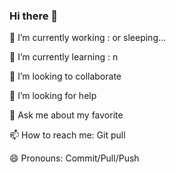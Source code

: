 ### Hi there 👋

🔭 I’m currently working : or sleeping...

🌱 I’m currently learning : n

👯 I’m looking to collaborate 

🤔 I’m looking for help

💬 Ask me about my favorite 

📫 How to reach me: Git pull

😄 Pronouns: Commit/Pull/Push

<!--
**CodingWithIsh/CodingWithIsh** is a ✨ _special_ ✨ repository because its `README.md` (this file) appears on your GitHub profile.

Here are some ideas to get you started:

- 🔭 I’m currently working on ...
- 🌱 I’m currently learning ...
- 👯 I’m looking to collaborate on ...
- 🤔 I’m looking for help with ...
- 💬 Ask me about ...
- 📫 How to reach me: ...
- 😄 Pronouns: ...
- ⚡ Fun fact: ...
-->
